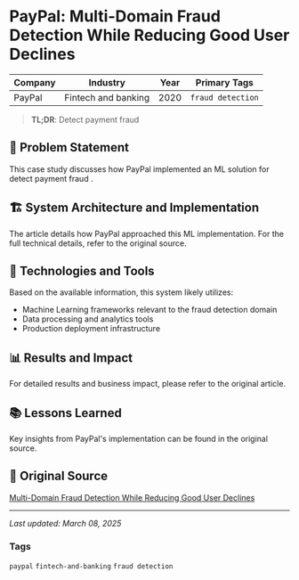 # PayPal: Multi-Domain Fraud Detection While Reducing Good User Declines

| Company | Industry | Year | Primary Tags | 
|---------|----------|------|--------------|
| PayPal | Fintech and banking | 2020 | `fraud detection` |

> **TL;DR**: Detect payment fraud 

## 📝 Problem Statement

This case study discusses how PayPal implemented an ML solution for detect payment fraud .

## 🏗️ System Architecture and Implementation

The article details how PayPal approached this ML implementation. For the full technical details, refer to the original source.

## 🔧 Technologies and Tools

Based on the available information, this system likely utilizes:

- Machine Learning frameworks relevant to the fraud detection domain
- Data processing and analytics tools
- Production deployment infrastructure

## 📊 Results and Impact

For detailed results and business impact, please refer to the original article.

## 📚 Lessons Learned

Key insights from PayPal's implementation can be found in the original source.

## 🔗 Original Source

[Multi-Domain Fraud Detection While Reducing Good User Declines](https://medium.com/paypal-tech/multi-domain-fraud-detection-while-reducing-good-user-declines-part-i-e8bba5b07da8)

---

*Last updated: March 08, 2025*

### Tags

`paypal` `fintech-and-banking` `fraud detection`
